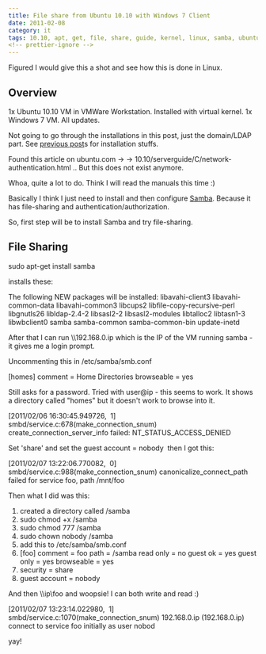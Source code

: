 ```yaml
---
title: File share from Ubuntu 10.10 with Windows 7 Client
date: 2011-02-08
category: it
tags: 10.10, apt, get, file, share, guide, kernel, linux, samba, ubuntu, virtual, kernel, vm, vmware, vmware, workstation, windows
<!-- prettier-ignore -->
---
```


Figured I would give this a shot and see how this is done in Linux.

## Overview

1x Ubuntu 10.10 VM in VMWare Workstation. Installed with virtual kernel. 1x
Windows 7 VM. All updates.

Not going to go through the installations in this post, just the domain/LDAP
part. See [previous post](https://www.guldmyr.com/tag/ubuntu/ "tag ubuntu")s for
installation stuffs.

Found this article on ubuntu.com -> ->
10.10/serverguide/C/network-authentication.html .. But this does not exist
anymore.

Whoa, quite a lot to do. Think I will read the manuals this time :)

Basically I think I just need to install and then configure
[Samba](http://www.samba.org/samba/docs/SambaIntro.html "samba intro"). Because
it has file-sharing and authentication/authorization.

So, first step will be to install Samba and try file-sharing.

## File Sharing

sudo apt-get install samba

installs these:

The following NEW packages will be installed: libavahi-client3
libavahi-common-data libavahi-common3 libcups2 libfile-copy-recursive-perl
libgnutls26 libldap-2.4-2 libsasl2-2 libsasl2-modules libtalloc2 libtasn1-3
libwbclient0 samba samba-common samba-common-bin update-inetd

After that I can run \\\\192.168.0.ip which is the IP of the VM running samba -
it gives me a login prompt.

Uncommenting this in /etc/samba/smb.conf

\[homes\] comment = Home Directories browseable = yes

Still asks for a password. Tried with user@ip - this seems to work. It shows a
directory called "homes" but it doesn't work to browse into it.

\[2011/02/06 16:30:45.949726,  1\] smbd/service.c:678(make_connection_snum)
create_connection_server_info failed: NT_STATUS_ACCESS_DENIED

Set 'share' and set the guest account = nobody  then I got this:

\[2011/02/07 13:22:06.770082,  0\] smbd/service.c:988(make_connection_snum)
canonicalize_connect_path failed for service foo, path /mnt/foo

Then what I did was this:

1. created a directory called /samba
2. sudo chmod +x /samba
3. sudo chmod 777 /samba
4. sudo chown nobody /samba
5. add this to /etc/samba/smb.conf
6. \[foo\] comment = foo path = /samba read only = no guest ok = yes guest only
   = yes browseable = yes
7. security = share
8. guest account = nobody

And then \\\\ip\\foo and woopsie! I can both write and read :)

\[2011/02/07 13:23:14.022980,  1\] smbd/service.c:1070(make_connection_snum)
192.168.0.ip (192.168.0.ip) connect to service foo initially as user nobod

yay!

